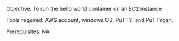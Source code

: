 Objective: To run the hello world container on an EC2 instance

Tools required: AWS account, windows OS, PuTTY, and PuTTYgen.

Prerequisites:  NA
